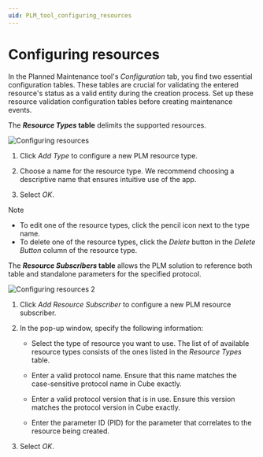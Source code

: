 ```yaml
---
uid: PLM_tool_configuring_resources
---
```


# Configuring resources

In the Planned Maintenance tool's *Configuration* tab, you find two essential configuration tables. These tables are crucial for validating the entered resource's status as a valid entity during the creation process. Set up these resource validation configuration tables before creating maintenance events.

The ***Resource Types* table** delimits the supported resources.

![Configuring resources](~/user-guide/images/Configuring_resources.png)

1. Click *Add Type* to configure a new PLM resource type.

1. Choose a name for the resource type. We recommend choosing a descriptive name that ensures intuitive use of the app.

1. Select *OK*.

> [!NOTE]
>
> - To edit one of the resource types, click the pencil icon next to the type name.
> - To delete one of the resource types, click the *Delete* button in the *Delete Button* column of the resource type.

The ***Resource Subscribers* table** allows the PLM solution to reference both table and standalone parameters for the specified protocol.

![Configuring resources 2](~/user-guide/images/Configuring_resources2.png)

1. Click *Add Resource Subscriber* to configure a new PLM resource subscriber.

1. In the pop-up window, specify the following information:

   - Select the type of resource you want to use. The list of of available resource types consists of the ones listed in the *Resource Types* table.

   - Enter a valid protocol name. Ensure that this name matches the case-sensitive protocol name in Cube exactly.

   - Enter a valid protocol version that is in use. Ensure this version matches the protocol version in Cube exactly.

   - Enter the parameter ID (PID) for the parameter that correlates to the resource being created.

1. Select *OK*.

<!-- ![Planned Maintenance App Resource Configuration](~/user-guide/images/DataMiner_Planned_Maintenance_Resource_Configuration.png) -->
